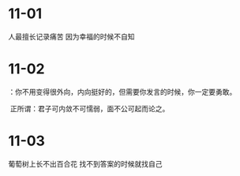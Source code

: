 # 11-01

人最擅长记录痛苦 因为幸福的时候不自知

# 11-02

：你不用变得很外向，内向挺好的，但需要你发言的时候，你一定要勇敢。

​	正所谓：君子可内敛不可懦弱，面不公可起而论之。

# 11-03

葡萄树上长不出百合花 找不到答案的时候就找自己